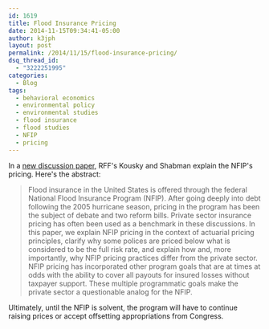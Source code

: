 ```yaml
---
id: 1619
title: Flood Insurance Pricing
date: 2014-11-15T09:34:41-05:00
author: k3jph
layout: post
permalink: /2014/11/15/flood-insurance-pricing/
dsq_thread_id:
  - "3222251995"
categories:
  - Blog
tags:
  - behavioral economics
  - environmental policy
  - environmental studies
  - flood insurance
  - flood studies
  - NFIP
  - pricing
---
```

In a <a href="https://ideas.repec.org/p/rff/dpaper/dp-14-37.html">new discussion paper</a>, RFF's Kousky and Shabman explain the NFIP's pricing.  Here's the abstract:

<blockquote>
  Flood insurance in the United States is offered through the federal National Flood Insurance Program (NFIP). After going deeply into debt following the 2005 hurricane season, pricing in the program has been the subject of debate and two reform bills. Private sector insurance pricing has often been used as a benchmark in these discussions. In this paper, we explain NFIP pricing in the context of actuarial pricing principles, clarify why some polices are priced below what is considered to be the full risk rate, and explain how and, more importantly, why NFIP pricing practices differ from the private sector. NFIP pricing has incorporated other program goals that are at times at odds with the ability to cover all payouts for insured losses without taxpayer support. These multiple programmatic goals make the private sector a questionable analog for the NFIP.
</blockquote>

Ultimately, until the NFIP is solvent, the program will have to continue raising prices or accept offsetting appropriations from Congress.
